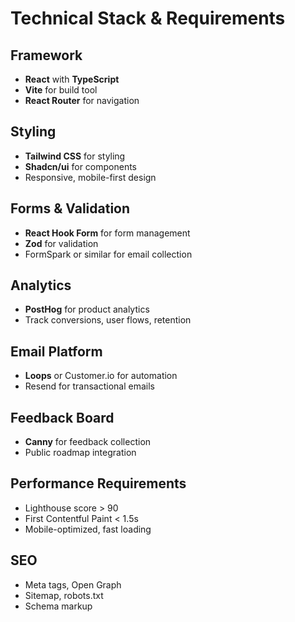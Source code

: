 # Technical Stack & Requirements

## Framework
- **React** with **TypeScript**
- **Vite** for build tool
- **React Router** for navigation

## Styling
- **Tailwind CSS** for styling
- **Shadcn/ui** for components
- Responsive, mobile-first design

## Forms & Validation
- **React Hook Form** for form management
- **Zod** for validation
- FormSpark or similar for email collection

## Analytics
- **PostHog** for product analytics
- Track conversions, user flows, retention

## Email Platform
- **Loops** or Customer.io for automation
- Resend for transactional emails

## Feedback Board
- **Canny** for feedback collection
- Public roadmap integration

## Performance Requirements
- Lighthouse score > 90
- First Contentful Paint < 1.5s
- Mobile-optimized, fast loading

## SEO
- Meta tags, Open Graph
- Sitemap, robots.txt
- Schema markup